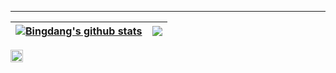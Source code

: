 

<hr>

| <a href="https://cakepanit.com/"><img align="center" src="https://github-readme-stats.vercel.app/api?username=bingdang&show_icons=true&include_all_commits=true&theme=buefy&hide_border=true" alt="Bingdang's github stats" /></a> | <a href="https://cakepanit.com/"><img align="center" src="https://github-readme-stats.vercel.app/api/top-langs/?username=bingdang&layout=compact&theme=buefy&hide_border=true" /></a> |
| ------------- | ------------- |
 
<code><img height="20" alt="nodejs" src="https://go.dev/images/go-logo-blue.svg"></code>    
